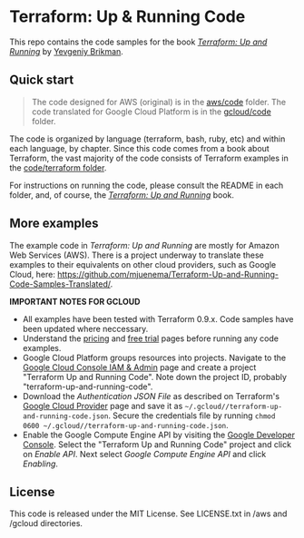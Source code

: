 # Terraform: Up & Running Code

This repo contains the code samples for the book *[Terraform: Up and Running](http://www.terraformupandrunning.com)* by
[Yevgeniy Brikman](http://www.ybrikman.com).


## Quick start

> The code designed for AWS (original) is in the [aws/code](/aws/code) folder. 
> The code translated for Google Cloud Platform is in the [gcloud/code](/gcloud/code) folder.

The code is organized by language (terraform, bash, ruby, etc) and within each language, by chapter. 
Since this code comes from a book about Terraform, the vast majority of the code consists of
Terraform examples in the [code/terraform folder](/code/terraform).

For instructions on running the code, please consult the README in each folder, and, of course, the
*[Terraform: Up and Running](http://www.terraformupandrunning.com)* book.

## More examples

The example code in *Terraform: Up and Running* are mostly for Amazon Web Services (AWS). There is a project underway
to translate these examples to their equivalents on other cloud providers, such as Google Cloud, here:
https://github.com/mjuenema/Terraform-Up-and-Running-Code-Samples-Translated/.

**IMPORTANT NOTES FOR GCLOUD**

* All examples have been tested with Terraform 0.9.x. 
  Code samples have been updated where neccessary.
* Understand the [pricing](https://cloud.google.com/pricing/)
  and [free trial](https://cloud.google.com/free/) pages before running any code examples.
* Google Cloud Platform groups resources into projects. Navigate to the
  [Google Cloud Console IAM & Admin](https://console.cloud.google.com/iam-admin/projects)
  page and create a project "Terraform Up and Running Code". Note down the project ID,
  probably "terraform-up-and-running-code".
* Download the *Authentication JSON File* as described on Terraform's
  [Google Cloud Provider](https://www.terraform.io/docs/providers/google/index.html)
  page and save it as `~/.gcloud//terraform-up-and-running-code.json`. Secure the credentials file
  by running `chmod 0600 ~/.gcloud//terraform-up-and-running-code.json`.
* Enable the Google Compute Engine API by visiting the
  [Google Developer Console](https://console.developers.google.com/apis/dashboard).
  Select the "Terraform Up and Running Code" project and click on *Enable API*.
  Next select *Google Compute Engine API* and click *Enabling*.

## License

This code is released under the MIT License. See LICENSE.txt in /aws and /gcloud directories.

